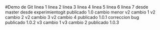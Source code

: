 #Demo de Git
linea 1
linea 2
linea 3
linea 4
linea 5
linea 6
linea 7
desde master
desde experimientogit
publicado 1.0
cambio menor
v2 cambio 1
v2 cambio 2
v2 cambio 3
v2 cambio 4
publicado 1.0.1
correccion bug 
publicado 1.0.2
v3 cambio 1
v3 cambio 2
publicado 1.0.3
